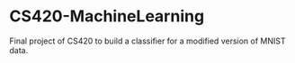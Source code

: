 # CS420-MachineLearning
Final project of CS420  to build a classifier for a modified version of MNIST data.
